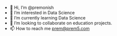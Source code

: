 - 👋 Hi, I’m @premonish
- 👀 I’m interested in Data Science
- 🌱 I’m currently learning Data Science
- 💞️ I’m looking to collaborate on education projects.
- 📫 How to reach me prem@prem5.com

<!---
premonish/premonish is a ✨ special ✨ repository because its `README.md` (this file) appears on your GitHub profile.
You can click the Preview link to take a look at your changes.
--->
